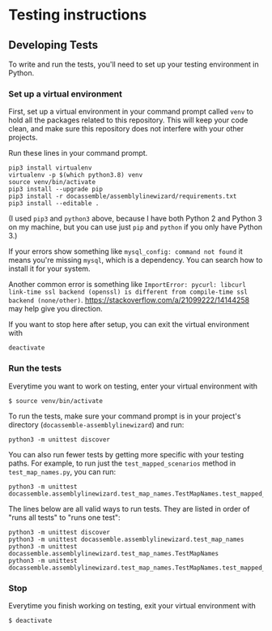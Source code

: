 # Testing instructions

## Developing Tests

To write and run the tests, you'll need to set up your testing environment in Python.

### Set up a virtual environment

First, set up a virtual environment in your command prompt called `venv` to hold all the packages related to this repository.
This will keep your code clean, and make sure this repository does not interfere with
your other projects.

Run these lines in your command prompt.

```
pip3 install virtualenv
virtualenv -p $(which python3.8) venv
source venv/bin/activate
pip3 install --upgrade pip
pip3 install -r docassemble/assemblylinewizard/requirements.txt
pip3 install --editable .
```

<!-- I had to run `virtualenv -p /usr/local/opt/python@3.8/bin/python3 venv` for the second line -->

(I used `pip3` and `python3` above, because I have both Python 2 and Python 3 on my machine, but you
can use just `pip` and `python` if you only have Python 3.)

If your errors show something like `mysql_config: command not found` it means you're missing
`mysql`, which is a dependency. You can search how to install it for your system.

Another common error is something like `ImportError: pycurl: libcurl link-time ssl backend (openssl) is different from compile-time ssl backend (none/other)`. https://stackoverflow.com/a/21099222/14144258 may help give you direction.

If you want to stop here after setup, you can exit the virtual environment with
```
deactivate
```


### Run the tests

Everytime you want to work on testing, enter your virtual environment with

```
$ source venv/bin/activate
```

To run the tests, make sure your command prompt is in your project's directory (`docassemble-assemblylinewizard`) and run:
```
python3 -m unittest discover
```

You can also run fewer tests by getting more specific with your testing paths. For example, to run just the `test_mapped_scenarios` method in `test_map_names.py`, you can run:
```
python3 -m unittest docassemble.assemblylinewizard.test_map_names.TestMapNames.test_mapped_scenarios`
```

The lines below are all valid ways to run tests. They are listed in order of "runs all tests" to "runs one test":

```
python3 -m unittest discover
python3 -m unittest docassemble.assemblylinewizard.test_map_names
python3 -m unittest docassemble.assemblylinewizard.test_map_names.TestMapNames
python3 -m unittest docassemble.assemblylinewizard.test_map_names.TestMapNames.test_mapped_scenarios
```

### Stop

Everytime you finish working on testing, exit your virtual environment with

```
$ deactivate
```
